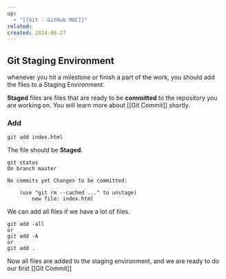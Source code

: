 ```yaml
---
up:
  - "[[Git - GitHub MOC]]"
related: 
created: 2024-06-27
---
```



## Git Staging Environment
whenever you hit a milestone or finish a part of the work, you should add the files to a Staging Environment.

**Staged** files are files that are ready to be **committed** to the repository you are working on. You will learn more about [[Git Commit]] shortly.

### Add
```shell
git add index.html
```
The file should be **Staged**.
```shell
git status 
On branch master 

No commits yet Changes to be committed:   

	(use "git rm --cached ..." to unstage)     
		new file: index.html
```

We can add all files if we have a lot of files.
```shell
git add -all
or
git add -A
or
git add .
```
Now all files are added to the staging environment, and we are ready to do our first [[Git Commit]]